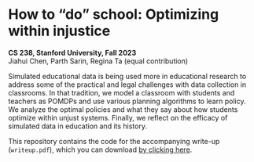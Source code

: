 # How to “do” school: Optimizing within injustice
**CS 238, Stanford University, Fall 2023**<br />
Jiahui Chen, Parth Sarin, Regina Ta (equal contribution)

Simulated educational data is being used more in educational research to address some of the practical and legal challenges with data collection in classrooms. In that tradition, we model a classroom with students and teachers as POMDPs and use various planning algorithms to learn policy. We analyze the optimal policies and what they say about how students optimize within unjust systems. Finally, we reflect on the efficacy of simulated data in education and its history.

This repository contains the code for the accompanying write-up (`writeup.pdf`), which you can download [by clicking here](https://github.com/parthsarin/cs238-final-project/raw/main/writeup.pdf).

